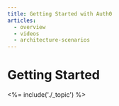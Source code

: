 ```yaml
---
title: Getting Started with Auth0
articles:
  - overview
  - videos
  - architecture-scenarios
---
```


# Getting Started

<%= include('./_topic') %>
